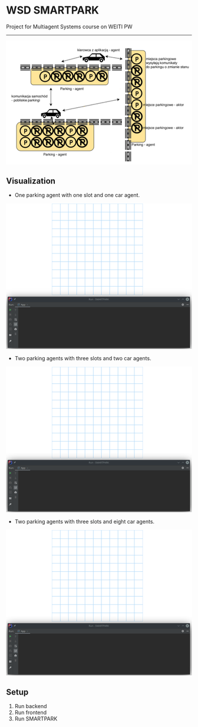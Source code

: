 # WSD SMARTPARK

Project for Multiagent Systems course on WEITI PW

---

![agent](TEX/img/archi.png)

## Visualization

- One parking agent with one slot and one car agent.

![1car_1parking](./gifs/1car_1parking.gif)

- Two parking agents with three slots and two car agents.

![4car_2parking](./gifs/4cars_2parkings_3slots.gif)

- Two parking agents with three slots and eight car agents.

![8car_2parking](./gifs/8cars_2parkings_3slots.gif)

## Setup

1. Run backend
2. Run frontend
3. Run SMARTPARK
